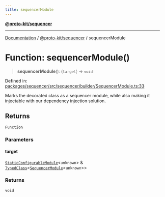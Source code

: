 ```yaml
---
title: sequencerModule
---
```


[**@proto-kit/sequencer**](../README.md)

***

[Documentation](../../../README.md) / [@proto-kit/sequencer](../README.md) / sequencerModule

# Function: sequencerModule()

> **sequencerModule**(): (`target`) => `void`

Defined in: [packages/sequencer/src/sequencer/builder/SequencerModule.ts:33](https://github.com/proto-kit/framework/blob/4d6b3b6da51b3edee0fbf25ce72c1f59ec61e891/packages/sequencer/src/sequencer/builder/SequencerModule.ts#L33)

Marks the decorated class as a sequencer module, while also
making it injectable with our dependency injection solution.

## Returns

`Function`

### Parameters

#### target

[`StaticConfigurableModule`](../../common/interfaces/StaticConfigurableModule.md)\<`unknown`\> & [`TypedClass`](../type-aliases/TypedClass.md)\<[`SequencerModule`](../classes/SequencerModule.md)\<`unknown`\>\>

### Returns

`void`
